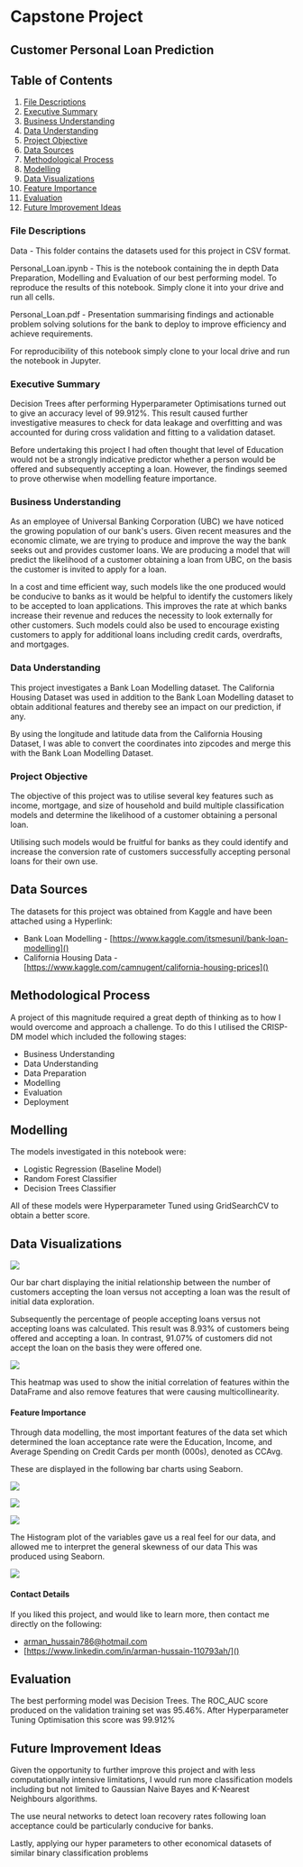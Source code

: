 # Capstone Project   
## Customer Personal Loan Prediction 
## Table of Contents
1. [File Descriptions](#File-Descriptions)
2. [Executive Summary](#Executive-Summary)
3. [Business Understanding](#Business-Understanding)
4. [Data Understanding](#Data-Understanding)
5. [Project Objective](#Project-Objective)
6. [Data Sources](#Data-Sources)
7. [Methodological Process](#Methodological-Process)
8. [Modelling](#Modelling)
9. [Data Visualizations](#Data-Visualizations)
10. [Feature Importance](#Feature-Importance)
11. [Evaluation](#Evaluation)
12. [Future Improvement Ideas](#Future-Improvement-Ideas)



### File Descriptions
Data - This folder contains the datasets used for this project in CSV format.

Personal_Loan.ipynb - This is the notebook containing the in depth Data Preparation, Modelling and Evaluation of our best performing model. To reproduce the results of this notebook. Simply clone it into your drive and run all cells.

Personal_Loan.pdf - Presentation summarising findings and actionable problem solving solutions for the bank to deploy to improve efficiency and achieve requirements.

For reproducibility of this notebook simply clone to your local drive and run the notebook in Jupyter.

### Executive Summary

Decision Trees after performing Hyperparameter Optimisations turned out to give an accuracy level of 99.912%. This result caused further investigative measures to check for data leakage and overfitting and was accounted for during cross validation and fitting to a validation dataset.

Before undertaking this project I had often thought that level of Education would not be a strongly indicative predictor whether a person would be offered and subsequently accepting a loan. However, the findings seemed to prove otherwise when modelling feature importance.

### Business Understanding
As an employee of Universal Banking Corporation (UBC) we have noticed the growing population of our bank's users. Given recent measures and the economic climate, we are trying to produce and improve the way the bank seeks out and provides customer loans. We are producing a model that will predict the likelihood of a customer obtaining a loan from UBC, on the basis the customer is invited to apply for a loan. 

In a cost and time efficient way, such models like the one produced would be conducive to banks as it would be helpful to identify the customers likely to be accepted to loan applications. This improves the rate at which banks increase their revenue and reduces the necessity to look externally for other customers. Such models could also be used to encourage existing customers to apply for additional loans including credit cards, overdrafts, and mortgages.

### Data Understanding

This project investigates a Bank Loan Modelling dataset. The California Housing Dataset was used in addition to the Bank Loan Modelling dataset to obtain additional features and thereby see an impact on our prediction, if any. 

By using the longitude and latitude data from the California Housing Dataset, I was able to convert the coordinates into zipcodes and merge this with the Bank Loan Modelling Dataset.

### Project Objective

The objective of this project was to utilise several key features such as income, mortgage, and size of household and build multiple classification models and determine the likelihood of a customer obtaining a personal loan. 

Utilising such models would be fruitful for banks as they could identify and increase the conversion rate of customers successfully accepting personal loans for their own use.

## Data Sources
The datasets for this project was obtained from Kaggle and have been attached using a Hyperlink:

- Bank Loan Modelling - [https://www.kaggle.com/itsmesunil/bank-loan-modelling]()
- California Housing Data -  [https://www.kaggle.com/camnugent/california-housing-prices]()

## Methodological Process

A project of this magnitude required a great depth of thinking as to how I would overcome and approach a challenge. To do this I utilised the CRISP-DM model which included the following stages:

- Business Understanding
- Data Understanding
- Data Preparation
- Modelling
- Evaluation
- Deployment

## Modelling

The models investigated in this notebook were:

- Logistic Regression (Baseline Model)
- Random Forest Classifier
- Decision Trees Classifier 

All of these models were Hyperparameter Tuned using GridSearchCV to obtain a better score.

## Data Visualizations

![](Images/Acceptance.png)

Our bar chart displaying the initial relationship between the number of customers accepting the loan versus not accepting a loan was the result of initial data exploration. 

Subsequently the percentage of people accepting loans versus not accepting loans was calculated. This result was 8.93% of customers being offered and accepting a loan. In contrast, 91.07% of customers did not accept the loan on the basis they were offered one.

![](Images/HeatMap.png)

This heatmap was used to show the initial correlation of features within the DataFrame and also remove features that were causing multicollinearity. 

#### Feature Importance

Through data modelling, the most important features of the data set which determined the loan acceptance rate were the Education, Income, and Average Spending on Credit Cards per month (000s), denoted as CCAvg.

These are displayed in the following bar charts using Seaborn.

![](Images/Education.png)

![](Images/Income.png)

![](Images/CCAvg.png)

The Histogram plot of the variables gave us a real feel for our data, and allowed me to interpret the general skewness of our data This was produced using Seaborn.

![](Images/Histplot.png)

#### Contact Details

If you liked this project, and would like to learn more, then contact me directly on the following:

* [arman_hussain786@hotmail.com]()
* [https://www.linkedin.com/in/arman-hussain-110793ah/]()

## Evaluation

The best performing model was Decision Trees. The ROC_AUC score produced on the validation training set was 95.46%. After Hyperparameter Tuning Optimisation this score was 99.912%

## Future Improvement Ideas

Given the opportunity to further improve this project and with less computationally intensive limitations, I would run more classification models including but not limited to Gaussian Naive Bayes and K-Nearest Neighbours algorithms.

The use neural networks to detect loan recovery rates following loan acceptance could be particularly conducive for banks. 
Lastly, applying our hyper parameters to other economical datasets of similar binary classification problems
